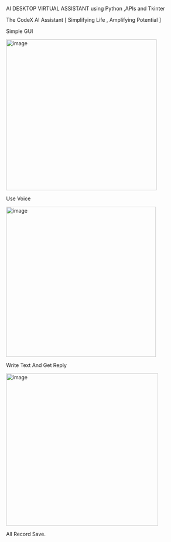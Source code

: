 AI DESKTOP VIRTUAL ASSISTANT using Python ,APIs and Tkinter 

The CodeX AI Assistant [ Simplifying Life , Amplifying Potential ]

Simple GUI

<img width="411" alt="image" src="https://github.com/user-attachments/assets/526abd1e-bea0-45ba-bed8-dbdce585720b">

Use Voice

<img width="409" alt="image" src="https://github.com/user-attachments/assets/c1287583-43b2-4d18-99f2-7756f071231d">

Write Text And Get Reply

<img width="415" alt="image" src="https://github.com/user-attachments/assets/922e8d5e-6d3a-43de-a563-8594cf7a9096">

All Record Save.









